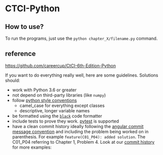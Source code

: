 # CTCI-Python

## How to use?

To run the programs, just use the `python chapter_X/filename.py` command.

## reference
https://github.com/careercup/CtCI-6th-Edition-Python

If you want to do everything really well, here are some guidelines. Solutions should:
 - work with Python 3.6 or greater
 - not depend on third-party libraries (like `numpy`)
 - follow [python style conventions](https://www.python.org/dev/peps/pep-0008/)
   - camel_case for everything except classes
   - descriptive, longer variable names
 - be formatted using the [`black`](https://black.readthedocs.io/en/stable/) code formatter
 - include tests to prove they work. [pytest](https://docs.pytest.org/en/stable/) is supported
 - have a clean commit history ideally following the
 [angular commit message convention](https://github.com/angular/angular/blob/master/CONTRIBUTING.md#type)
 and including the problem being worked on in parenthesis. For example `feature(C01_P04): added solution`.  The C01_P04
 referring to Chapter 1, Problem 4.  Look at our [commit history](https://github.com/careercup/CtCI-6th-Edition-Python/commits/master) for more examples: